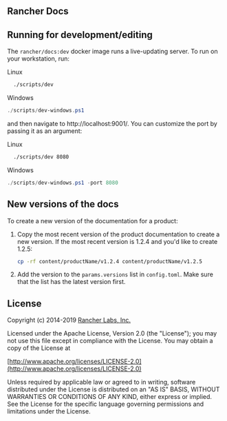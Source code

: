 Rancher Docs
------------

## Running for development/editing

The `rancher/docs:dev` docker image runs a live-updating server.  To run on your workstation, run:

Linux
```bash
  ./scripts/dev
```

Windows
```powershell
./scripts/dev-windows.ps1
```

and then navigate to http://localhost:9001/.  You can customize the port by passing it as an argument:

Linux
```bash
  ./scripts/dev 8080
```

Windows
```powershell
./scripts/dev-windows.ps1 -port 8080
```
## New versions of the docs

To create a new version of the documentation for a product:

1. Copy the most recent version of the product documentation to create a new version. If the most recent version is 1.2.4 and you'd like to create 1.2.5:

    ```sh
    cp -rf content/productName/v1.2.4 content/productName/v1.2.5
    ```

1. Add the version to the `params.versions` list in `config.toml`. Make sure that the list has the latest version first.

## License

Copyright (c) 2014-2019 [Rancher Labs, Inc.](https://rancher.com)

Licensed under the Apache License, Version 2.0 (the "License");
you may not use this file except in compliance with the License.
You may obtain a copy of the License at

[http://www.apache.org/licenses/LICENSE-2.0](http://www.apache.org/licenses/LICENSE-2.0)

Unless required by applicable law or agreed to in writing, software
distributed under the License is distributed on an "AS IS" BASIS,
WITHOUT WARRANTIES OR CONDITIONS OF ANY KIND, either express or implied.
See the License for the specific language governing permissions and
limitations under the License.
